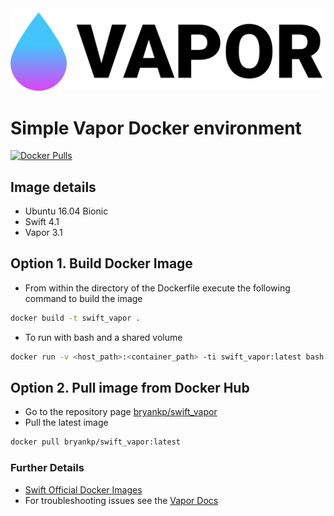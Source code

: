 <img src="https://raw.githubusercontent.com/KnowledgePending/Vapor-Docker/master/images/logo.png" width="500">  

# Simple Vapor Docker environment
[![Docker Pulls](https://img.shields.io/docker/pulls/bryankp/swift_vapor.svg)](https://hub.docker.com/r/bryankp/swift_vapor)
## Image details
* Ubuntu 16.04 Bionic
* Swift 4.1
* Vapor 3.1

## Option 1. Build Docker Image
* From within the directory of the Dockerfile execute the following command to build the image
```BASH
docker build -t swift_vapor .
```
* To run with bash and a shared volume
```BASH
docker run -v <host_path>:<container_path> -ti swift_vapor:latest bash
```
## Option 2. Pull image from Docker Hub
* Go to the repository page [bryankp/swift_vapor](https://hub.docker.com/r/bryankp/swift_vapor)
* Pull the latest image
```BASH
docker pull bryankp/swift_vapor:latest
```

### Further Details
* [Swift Official Docker Images](https://hub.docker.com/_/swift)
* For troubleshooting issues see the [Vapor Docs](https://docs.vapor.codes/)
